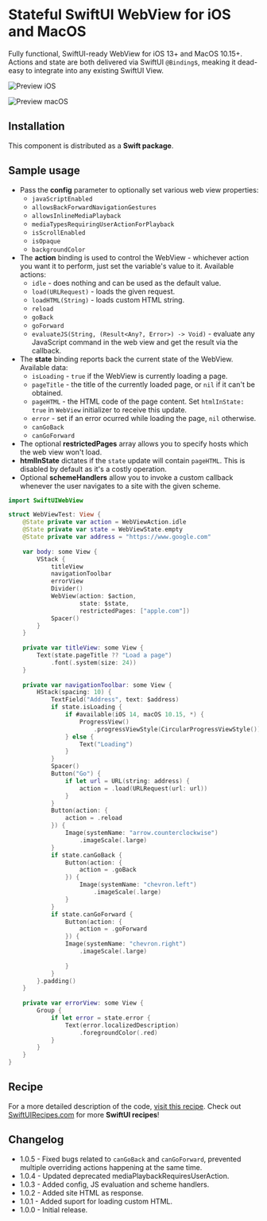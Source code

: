 # Stateful SwiftUI WebView for iOS and MacOS

Fully functional, SwiftUI-ready WebView for iOS 13+ and MacOS 10.15+. Actions and state are both delivered via SwiftUI `@Binding`s, meaking it dead-easy to integrate into any existing SwiftUI View.

![Preview iOS](https://github.com/globulus/swiftui-webview/blob/main/Images/preview_ios.gif?raw=true)

![Preview macOS](https://github.com/globulus/swiftui-webview/blob/main/Images/preview_macos.gif?raw=true)

## Installation

This component is distributed as a **Swift package**.

## Sample usage

* Pass the **config** parameter to optionally set various web view properties:
  + `javaScriptEnabled`
  + `allowsBackForwardNavigationGestures`
  + `allowsInlineMediaPlayback`
  + `mediaTypesRequiringUserActionForPlayback`
  + `isScrollEnabled`
  + `isOpaque`
  + `backgroundColor`
 * The **action** binding is used to control the WebView - whichever action you want it to perform, just set the variable's value to it. Available actions:
   + `idle` - does nothing and can be used as the default value.
   + `load(URLRequest)` - loads the given request.
   + `loadHTML(String)` - loads custom HTML string.
   + `reload`
   + `goBack`
   + `goForward`
   + `evaluateJS(String, (Result<Any?, Error>) -> Void)` - evaluate any JavaScript command in the web view and get the result via the callback.
 * The **state** binding reports back the current state of the WebView. Available data:
   + `isLoading` - `true` if the WebView is currently loading a page.
   + `pageTitle` - the title of the currently loaded page, or `nil` if it can't be obtained.
   + `pageHTML` - the HTML code of the page content. Set `htmlInState: true` in `WebView` initializer to receive this update.
   + `error` - set if an error ocurred while loading the page, `nil` otherwise.
   + `canGoBack`
   + `canGoForward`
 * The optional **restrictedPages** array allows you to specify hosts which the web view won't load.
 * **htmlInState** dictates if the `state` update will contain `pageHTML`. This is disabled by default as it's a costly operation.
 * Optional **schemeHandlers** allow you to invoke a custom callback whenever the user navigates to a site with the given scheme.

```swift
import SwiftUIWebView

struct WebViewTest: View {
    @State private var action = WebViewAction.idle
    @State private var state = WebViewState.empty
    @State private var address = "https://www.google.com"
    
    var body: some View {
        VStack {
            titleView
            navigationToolbar
            errorView
            Divider()
            WebView(action: $action,
                    state: $state,
                    restrictedPages: ["apple.com"])
            Spacer()
        }
    }
    
    private var titleView: some View {
        Text(state.pageTitle ?? "Load a page")
            .font(.system(size: 24))
    }
    
    private var navigationToolbar: some View {
        HStack(spacing: 10) {
            TextField("Address", text: $address)
            if state.isLoading {
                if #available(iOS 14, macOS 10.15, *) {
                    ProgressView()
                        .progressViewStyle(CircularProgressViewStyle())
                } else {
                    Text("Loading")
                }
            }
            Spacer()
            Button("Go") {
                if let url = URL(string: address) {
                    action = .load(URLRequest(url: url))
                }
            }
            Button(action: {
                action = .reload
            }) {
                Image(systemName: "arrow.counterclockwise")
                    .imageScale(.large)
            }
            if state.canGoBack {
                Button(action: {
                    action = .goBack
                }) {
                    Image(systemName: "chevron.left")
                        .imageScale(.large)
                }
            }
            if state.canGoForward {
                Button(action: {
                    action = .goForward
                }) {
                Image(systemName: "chevron.right")
                    .imageScale(.large)
                    
                }
            }
        }.padding()
    }
    
    private var errorView: some View {
        Group {
            if let error = state.error {
                Text(error.localizedDescription)
                    .foregroundColor(.red)
            }
        }
    }
}
```

## Recipe

For a more detailed description of the code, [visit this recipe](https://swiftuirecipes.com/blog/webview-in-swiftui). Check out [SwiftUIRecipes.com](https://swiftuirecipes.com) for more **SwiftUI recipes**!

## Changelog

* 1.0.5 - Fixed bugs related to `canGoBack` and `canGoForward`, prevented multiple overriding actions happening at the same time.
* 1.0.4 - Updated deprecated mediaPlaybackRequiresUserAction.
* 1.0.3 - Added config, JS evaluation and scheme handlers.
* 1.0.2 - Added site HTML as response.
* 1.0.1 - Added suport for loading custom HTML.
* 1.0.0 - Initial release.

